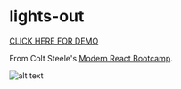 # lights-out
[CLICK HERE FOR DEMO](https://julienorcross.github.io/lights-out/)

From Colt Steele's [Modern React Bootcamp](https://www.udemy.com/modern-react-bootcamp/).

![alt text](http://julienorcross.github.io/lights-out/lightsout.png)
